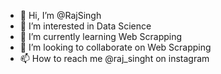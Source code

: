 - 👋 Hi, I’m @RajSingh
- 👀 I’m interested in Data Science
- 🌱 I’m currently learning Web Scrapping
- 💞️ I’m looking to collaborate on Web Scrapping
- 📫 How to reach me @raj_singht on instagram

<!---
RajSingh-DS/RajSingh-DS is a ✨ special ✨ repository because its `README.md` (this file) appears on your GitHub profile.
You can click the Preview link to take a look at your changes.
--->
